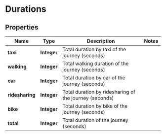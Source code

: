 
# Durations

## Properties
Name | Type | Description | Notes
------------ | ------------- | ------------- | -------------
**taxi** | **Integer** | Total duration by taxi of the journey (seconds) | 
**walking** | **Integer** | Total walking duration of the journey (seconds) | 
**car** | **Integer** | Total duration by car of the journey (seconds) | 
**ridesharing** | **Integer** | Total duration by ridesharing of the journey (seconds) | 
**bike** | **Integer** | Total duration by bike of the journey (seconds) | 
**total** | **Integer** | Total duration of the journey (seconds) | 



